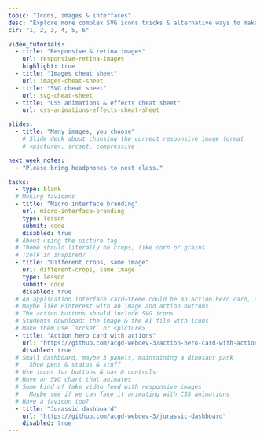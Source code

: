 ```yaml
---
topic: "Icons, images & interfaces"
desc: "Explore more complex SVG icons tricks & alternative ways to make images responsive while working on create few different application interfaces."
clr: "1, 2, 3, 4, 5, 6"

video_tutorials:
  - title: "Responsive & retina images"
    url: responsive-retina-images
    highlight: true
  - title: "Images cheat sheet"
    url: images-cheat-sheet
  - title: "SVG cheat sheet"
    url: svg-cheat-sheet
  - title: "CSS animations & effects cheat sheet"
    url: css-animations-effects-cheat-sheet

slides:
  - title: "Many images, you choose"
    # Slide deck about choosing the correct responsive image format
    # <picture>, srcset, compressive

next_week_notes:
  - "Please bring headphones to next class."

tasks:
  - type: blank
  # Making favicons
  - title: "Micro interface branding"
    url: micro-interface-branding
    type: lesson
    submit: code
    disabled: true
  # About using the picture tag
  # Theme should literally be crops, like corn or grains
  # Tzolk'in inspired?
  - title: "Different crops, same image"
    url: different-crops, same image
    type: lesson
    submit: code
    disabled: true
  # An application interface card—theme could be an action hero card, all meta-like
  # Maybe like Pinterest with an image and action buttons
  # The action buttons should include SVG icons
  # Students download: the image & the AI file with icons
  # Make them use `srcset` or <picture>
  - title: "Action hero card with actions"
    url: "https://github.com/acgd-webdev-3/action-hero-card-with-action"
    disabled: true
  # Small dashboard, maybe 3 panels, maintaining a dinosaur park
  #   Show pens & status & stuff
  # Use icons for buttons & nav & controls
  # Have an SVG chart that animates
  # Some kind of fake video feed with responsive images
  #   Maybe see if we can fake it animating with CSS animations
  # Have a favicon too?
  - title: "Jurassic dashboard"
    url: "https://github.com/acgd-webdev-3/jurassic-dashboard"
    disabled: true
---
```

